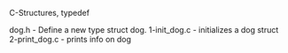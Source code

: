 C-Structures, typedef

dog.h - Define a new type struct dog.
1-init_dog.c - initializes a dog struct
2-print_dog.c - prints info on dog

